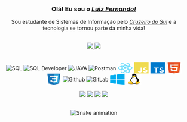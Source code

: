 <div>
  <h3 align="center">Olá! Eu sou o <a href="https://www.linkedin.com/in/lffernandes23/"><i>Luiz Fernando!</i></a></h3>
  <p align="center">Sou estudante de Sistemas de Informação pelo <a href="https://www.cruzeirodosulvirtual.com.br/"><i>Cruzeiro do Sul</i></a> e a tecnologia se tornou parte da minha vida! </p>
</div> <br>

<div align="center">
  <a href="https://github.com/lffernandes23">
    <img height="150em" src="https://github-readme-stats.vercel.app/api?username=lffernandes23&count_private=true&include_all_commits=true&show_icons=true&theme=blue-green&hide_border=false&show_owner=true"/>
    <img height="150em" src="https://github-readme-stats.vercel.app/api/top-langs/?username=lffernandes23&theme=blue-green&hide_border=false&&layout=compact"/>
  </a>
</div> 
<br>
<div align="center" valign="top"><br>
        <img align="center" alt="SQL" height="30" width="40" src="https://cdn.jsdelivr.net/gh/devicons/devicon@latest/icons/azuresqldatabase/azuresqldatabase-original.svg" />
        <img align="center" alt="SQL Developer" height="30" width="40" src="https://cdn.jsdelivr.net/gh/devicons/devicon@latest/icons/sqldeveloper/sqldeveloper-original.svg" />
        <img align="center" alt="JAVA" height="30" width="40" src="https://cdn.jsdelivr.net/gh/devicons/devicon@latest/icons/java/java-original-wordmark.svg" />
        <img align="center" alt="Postman" height="30" width="40"src="https://cdn.jsdelivr.net/gh/devicons/devicon@latest/icons/postman/postman-plain.svg" />
        <img align="center" alt="React" height="30" width="40" src="https://raw.githubusercontent.com/devicons/devicon/master/icons/react/react-original.svg">
        <img align="center" alt="Js" height="30" width="40" src="https://raw.githubusercontent.com/devicons/devicon/master/icons/javascript/javascript-plain.svg">
        <img align="center" alt="Ts" height="30" width="40" src="https://raw.githubusercontent.com/devicons/devicon/master/icons/typescript/typescript-plain.svg">
        <img align="center" alt="HTML" height="30" width="40" src="https://raw.githubusercontent.com/devicons/devicon/master/icons/html5/html5-original.svg">
        <img align="center" alt="CSS" height="30" width="40" src="https://raw.githubusercontent.com/devicons/devicon/master/icons/css3/css3-original.svg">
        <img align="center" alt="Github" height="30" width="30" src="https://img.icons8.com/ios-glyphs/30/ffffff/github.png">
        <img align="center" alt="GitLab" height="30" width="30" src="https://cdn.jsdelivr.net/gh/devicons/devicon@latest/icons/gitlab/gitlab-original-wordmark.svg" />
        <img align="center" alt="Windows" height="30" width="40" src="https://raw.githubusercontent.com/devicons/devicon/master/icons/windows8/windows8-original.svg">
        <img align="center" alt="Linux" height="30" width="40" src="https://raw.githubusercontent.com/devicons/devicon/master/icons/linux/linux-original.svg">
</div> <br>

<div align="center">
  <a href="https://www.linkedin.com/in/lffernandes23/" target="_blank"><img src="https://img.shields.io/badge/-LinkedIn-%230077B5?style=for-the-badge&logo=linkedin&logoColor=white" target="_blank"></a> 
  <a href="https://www.instagram.com/luizfernando_07" target="_blank"><img src="https://img.shields.io/badge/-Instagram-%23E4405F?style=for-the-badge&logo=instagram&logoColor=white" target="_blank"></a>
  <a href="https://api.whatsapp.com/send?phone=5535991155480"> <img src="https://img.shields.io/badge/WhatsApp-25D366?style=for-the-badge&logo=whatsapp&logoColor=white" target="_blank"></a>
  <a href="mailto:lffernandes23@gmail.com"><img src="https://img.shields.io/badge/Gmail-D14836?style=for-the-badge&logo=gmail&logoColor=white target="_blank"></a>
</div> <br>

<div align="center">
  
  ![Snake animation](https://github.com/danielbped/danielbped/blob/output/github-contribution-grid-snake.svg)
  
</div>
